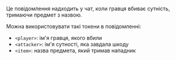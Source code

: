 Це повідомлення надходить у чат, коли гравця вбиває сутність, тримаючи предмет з назвою.

Можна використовувати такі токени в повідомленні:

- `<player>`: ім'я гравця, якого вбили
- `<attacker>`: ім'я сутності, яка завдала шкоду
- `<item>`: назва предмета, який тримав нападник